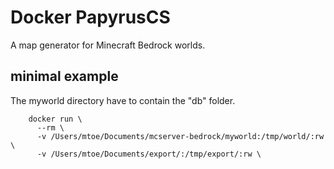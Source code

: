 # Docker PapyrusCS

A map generator for Minecraft Bedrock worlds. 

## minimal example

The myworld directory have to contain the "db" folder.

```
    docker run \
      --rm \
      -v /Users/mtoe/Documents/mcserver-bedrock/myworld:/tmp/world/:rw \
      -v /Users/mtoe/Documents/export/:/tmp/export/:rw \
```
